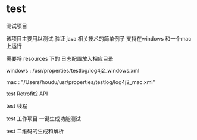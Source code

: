 # test

测试项目

该项目主要用以测试 验证 java 相关技术的简单例子 支持在windows 和一个mac上运行

需要将 resources 下的 日志配置放入相应目录

windows : /usr/properties/testlog/log4j2_windows.xml

mac : "/Users/houdu/usr/properties/testlog/log4j2_mac.xml"

test Retrofit2 API

test 线程

test 工作项目  一键生成功能测试

test 二维码的生成和解析


